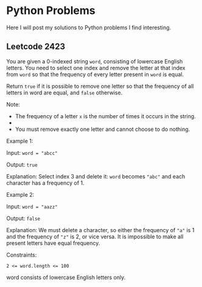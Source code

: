 # Python Problems

Here I will post my solutions to Python problems I find interesting.

## Leetcode 2423

You are given a 0-indexed string `word`, consisting of lowercase English letters. You need to select one index and remove the letter at that index from  `word` so that the frequency of every letter present in `word` is equal.

Return `true` if it is possible to remove one letter so that the frequency of all letters in word are equal, and `false` otherwise.

Note:

- The frequency of a letter `x` is the number of times it occurs in the string.
- 
- You must remove exactly one letter and cannot choose to do nothing.
 

Example 1:

Input: `word = "abcc"`

Output: `true`

Explanation: Select index 3 and delete it: `word` becomes `"abc"` and each character has a frequency of 1.

Example 2:

Input: `word = "aazz"`

Output: `false`

Explanation: We must delete a character, so either the frequency of `"a"` is 1 and the frequency of `"z"` is 2, or vice versa. It is impossible to make all present letters have equal frequency.
 

Constraints:

`2 <= word.length <= 100`

word consists of lowercase English letters only.
